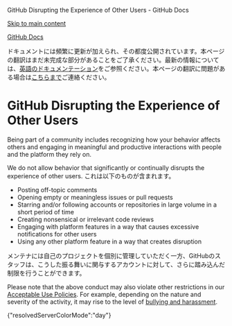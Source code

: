 GitHub Disrupting the Experience of Other Users - GitHub Docs

[Skip to main content](#main-content)

[](/ja)[GitHub Docs](/ja)

ドキュメントには頻繁に更新が加えられ、その都度公開されています。本ページの翻訳はまだ未完成な部分があることをご了承ください。最新の情報については、[英語のドキュメンテーション](/en)をご参照ください。本ページの翻訳に問題がある場合は[こちらまで](https://github.com/contact?form[subject]=translation%20issue%20on%20docs.github.com&form[comments]=)ご連絡ください。

GitHub Disrupting the Experience of Other Users
==========

Being part of a community includes recognizing how your behavior affects others and engaging in meaningful and productive interactions with people and the platform they rely on.

We do not allow behavior that significantly or continually disrupts the experience of other users. これは以下のものが含まれます。

* Posting off-topic comments
* Opening empty or meaningless issues or pull requests
* Starring and/or following accounts or repositories in large volume in a short period of time
* Creating nonsensical or irrelevant code reviews
* Engaging with platform features in a way that causes excessive notifications for other users
* Using any other platform feature in a way that creates disruption

メンテナには自己のプロジェクトを個別に管理していただく一方、GitHubのスタッフは、こうした振る舞いに関与するアカウントに対して、さらに踏み込んだ制限を行うことができます。

Please note that the above conduct may also violate other restrictions in our [Acceptable Use Policies](/ja/github/site-policy/github-acceptable-use-policies). For example, depending on the nature and severity of the activity, it may rise to the level of [bullying and harassment](/ja/github/site-policy/github-bullying-and-harassment).

{"resolvedServerColorMode":"day"}
